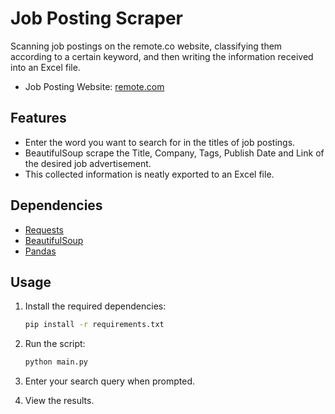 # Job Posting Scraper

Scanning job postings on the remote.co website, classifying them according to a certain keyword, and then writing the information received into an Excel file.

- Job Posting Website: [remote.com](https://remote.co/remote-jobs/developer/)

## Features
- Enter the word you want to search for in the titles of job postings.
- BeautifulSoup scrape the Title, Company, Tags, Publish Date and Link of the desired job advertisement.
- This collected information is neatly exported to an Excel file.

## Dependencies

- [Requests](https://pypi.org/project/requests/)
- [BeautifulSoup](https://www.crummy.com/software/BeautifulSoup/bs4/doc/)
- [Pandas](https://pandas.pydata.org/)

## Usage

1. Install the required dependencies:

    ```bash
    pip install -r requirements.txt
    ```

2. Run the script:

    ```bash
    python main.py
    ```

3. Enter your search query when prompted.

4. View the results.
